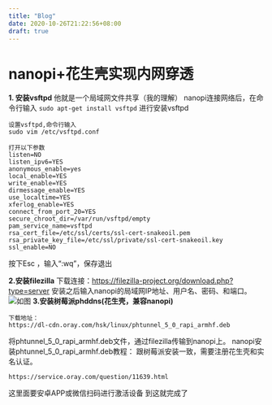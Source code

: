 ```yaml
---
title: "Blog"
date: 2020-10-26T21:22:56+08:00
draft: true
---
```

# nanopi+花生壳实现内网穿透

 **1. 安装vsftpd**
 他就是一个局域网文件共享（我的理解）
 	nanopi连接网络后，在命令行输入
 	`sudo apt-get install vsftpd`
   	进行安装vsftpd
 	
 	 

```
设置vsftpd,命令行输入
sudo vim /etc/vsftpd.conf

打开以下参数
listen=NO
listen_ipv6=YES
anonymous_enable=yes
local_enable=YES
write_enable=YES
dirmessage_enable=YES
use_localtime=YES
xferlog_enable=YES
connect_from_port_20=YES
secure_chroot_dir=/var/run/vsftpd/empty
pam_service_name=vsftpd
rsa_cert_file=/etc/ssl/certs/ssl-cert-snakeoil.pem
rsa_private_key_file=/etc/ssl/private/ssl-cert-snakeoil.key
ssl_enable=NO
```
按下Esc ，输入“:wq”，保存退出

 **2.安装filezilla**
下载连接：https://filezilla-project.org/download.php?type=server
 	  	安装之后输入nanopi的局域网IP地址、用户名、密码、和端口。
 	  	![如图](https://img-blog.csdnimg.cn/20201008133749368.png?x-oss-process=image/watermark,type_ZmFuZ3poZW5naGVpdGk,shadow_10,text_aHR0cHM6Ly9ibG9nLmNzZG4ubmV0L3FxXzQzNjQxNDkz,size_16,color_FFFFFF,t_70#pic_center)
**3.安装树莓派phddns(花生壳，兼容nanopi)**

```
下载地址：
https://dl-cdn.oray.com/hsk/linux/phtunnel_5_0_rapi_armhf.deb
```
将phtunnel_5_0_rapi_armhf.deb文件，通过filezilla传输到nanopi上。
nanopi安装phtunnel_5_0_rapi_armhf.deb教程：
跟树莓派安装一致，需要注册花生壳和实名认证。
```
https://service.oray.com/question/11639.html
```
这里面要安卓APP或微信扫码进行激活设备
到这就完成了
